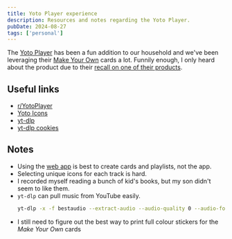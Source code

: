 ```yaml
---
title: Yoto Player experience
description: Resources and notes regarding the Yoto Player.
pubDate: 2024-08-27
tags: ['personal']
---
```


The [Yoto Player](https://www.yotoplay.com/) has been a fun addition to our household and we've been leveraging their [Make Your Own](https://www.yotoplay.com/make-your-own) cards a lot. Funnily enough, I only heard about the product due to their [recall on one of their products](https://www.theverge.com/2024/4/11/24127410/yoto-mini-speaker-recall-psa-burn-risk).

## Useful links

- [r/YotoPlayer](https://old.reddit.com/r/YotoPlayer/)
- [Yoto Icons](https://www.yotoicons.com/)
- [yt-dlp](https://github.com/yt-dlp/yt-dlp)
- [yt-dlp cookies](https://old.reddit.com/r/youtubedl/wiki/cookies)

## Notes

- Using the [web app](https://my.yotoplay.com/my-cards/playlists) is best to create cards and playlists, not the app.
- Selecting unique icons for each track is hard.
- I recorded myself reading a bunch of kid's books, but my son didn't seem to like them.
- `yt-dlp` can pull music from YouTube easily.
  ```bash
  yt-dlp -x -f bestaudio --extract-audio --audio-quality 0 --audio-format mp3 --cookies cookies.txt -o '%(title)s.%(ext)s' https://music.youtube.com/playlist\?list\=PLkrDMi8luNY8myLTDcSCtdcMJqtHP-0ww
  ```
- I still need to figure out the best way to print full colour stickers for the _Make Your Own_ cards
